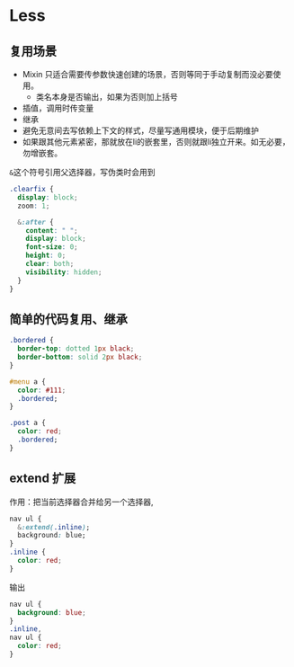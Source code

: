 # Less

## 复用场景
- Mixin 只适合需要传参数快速创建的场景，否则等同于手动复制而没必要使用。
  + 类名本身是否输出，如果为否则加上括号
- 插值，调用时传变量
- 继承
- 避免无意间去写依赖上下文的样式，尽量写通用模块，便于后期维护
- 如果跟其他元素紧密，那就放在li的嵌套里，否则就跟li独立开来。如无必要，勿增嵌套。

`&`这个符号引用父选择器，写伪类时会用到
```css
.clearfix {
  display: block;
  zoom: 1;

  &:after {
    content: " ";
    display: block;
    font-size: 0;
    height: 0;
    clear: both;
    visibility: hidden;
  }
}
```

## 简单的代码复用、继承
```css
.bordered {
  border-top: dotted 1px black;
  border-bottom: solid 2px black;
}

#menu a {
  color: #111;
  .bordered;
}

.post a {
  color: red;
  .bordered;
}
```

## extend 扩展
作用：把当前选择器合并给另一个选择器,
```css
nav ul {
  &:extend(.inline);
  background: blue;
}
.inline {
  color: red;
}
```
输出
```css
nav ul {
  background: blue;
}
.inline,
nav ul {
  color: red;
}
```
